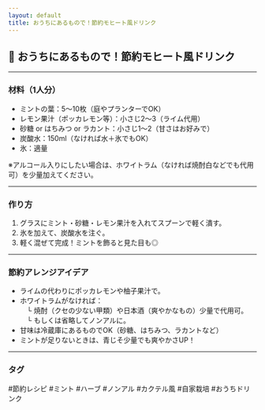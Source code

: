 ```yaml
---
layout: default
title: おうちにあるもので！節約モヒート風ドリンク
---
```


## 💸 おうちにあるもので！節約モヒート風ドリンク

---

### 材料（1人分）

- ミントの葉：5〜10枚（庭やプランターでOK）
- レモン果汁（ポッカレモン等）：小さじ2〜3（ライム代用）
- 砂糖 or はちみつ or ラカント：小さじ1〜2（甘さはお好みで）
- 炭酸水：150ml（なければ水＋氷でもOK）
- 氷：適量

※アルコール入りにしたい場合は、ホワイトラム（なければ焼酎白などでも代用可）を少量加えてください。

---

### 作り方

1. グラスにミント・砂糖・レモン果汁を入れてスプーンで軽く潰す。
2. 氷を加えて、炭酸水を注ぐ。
3. 軽く混ぜて完成！ミントを飾ると見た目も◎

---

### 節約アレンジアイデア

- ライムの代わりにポッカレモンや柚子果汁で。
- ホワイトラムがなければ：  
　└ 焼酎（クセの少ない甲類）や日本酒（爽やかなもの）少量で代用可。  
　└ もしくは省略してノンアルに。
- 甘味は冷蔵庫にあるものでOK（砂糖、はちみつ、ラカントなど）
- ミントが足りないときは、青じそ少量でも爽やかさUP！

---

### タグ  
#節約レシピ #ミント #ハーブ #ノンアル #カクテル風 #自家栽培 #おうちドリンク

